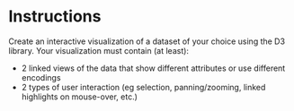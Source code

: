 # Instructions

Create an interactive visualization of a dataset of your choice using the D3 library. Your visualization must contain (at least):

- 2 linked views of the data that show different attributes or use different encodings
- 2 types of user interaction (eg selection, panning/zooming, linked highlights on mouse-over, etc.)
